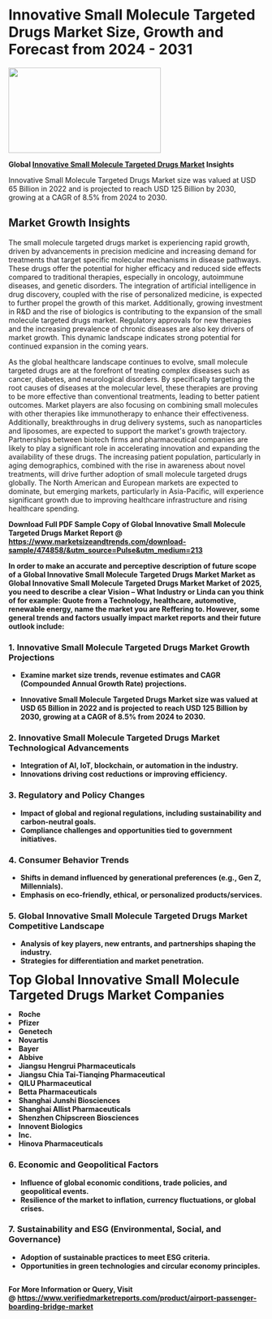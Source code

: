 <H1>Innovative Small Molecule Targeted Drugs Market Size, Growth and Forecast from 2024 - 2031</H1><img class="aligncenter size-medium wp-image-584254" src="https://thirdeyenews.in/wp-content/uploads/2024/09/Global-Market-Research-300x168.jpeg" alt="" width="300" height="168" /><p><strong>Global&nbsp;<a href="https://www.marketsizeandtrends.com/download-sample/474858/&amp;utm_source=Pulse&amp;utm_medium=213">Innovative Small Molecule Targeted Drugs Market</a> Insights</strong></p><p>Innovative Small Molecule Targeted Drugs Market size was valued at USD 65 Billion in 2022 and is projected to reach USD 125 Billion by 2030, growing at a CAGR of 8.5% from 2024 to 2030.</p><p><h2>Market Growth Insights</h2> <p>The small molecule targeted drugs market is experiencing rapid growth, driven by advancements in precision medicine and increasing demand for treatments that target specific molecular mechanisms in disease pathways. These drugs offer the potential for higher efficacy and reduced side effects compared to traditional therapies, especially in oncology, autoimmune diseases, and genetic disorders. The integration of artificial intelligence in drug discovery, coupled with the rise of personalized medicine, is expected to further propel the growth of this market. Additionally, growing investment in R&D and the rise of biologics is contributing to the expansion of the small molecule targeted drugs market. Regulatory approvals for new therapies and the increasing prevalence of chronic diseases are also key drivers of market growth. This dynamic landscape indicates strong potential for continued expansion in the coming years.</p> <p><strong></strong></p> <p>As the global healthcare landscape continues to evolve, small molecule targeted drugs are at the forefront of treating complex diseases such as cancer, diabetes, and neurological disorders. By specifically targeting the root causes of diseases at the molecular level, these therapies are proving to be more effective than conventional treatments, leading to better patient outcomes. Market players are also focusing on combining small molecules with other therapies like immunotherapy to enhance their effectiveness. Additionally, breakthroughs in drug delivery systems, such as nanoparticles and liposomes, are expected to support the market's growth trajectory. Partnerships between biotech firms and pharmaceutical companies are likely to play a significant role in accelerating innovation and expanding the availability of these drugs. The increasing patient population, particularly in aging demographics, combined with the rise in awareness about novel treatments, will drive further adoption of small molecule targeted drugs globally. The North American and European markets are expected to dominate, but emerging markets, particularly in Asia-Pacific, will experience significant growth due to improving healthcare infrastructure and rising healthcare spending.</p> <p><strong></p><p><span class=""><strong>Download Full PDF Sample Copy of Global Innovative Small Molecule Targeted Drugs Market Report</strong> @ <a href="https://www.marketsizeandtrends.com/download-sample/474858/&amp;utm_source=Pulse&amp;utm_medium=213" target="_blank">https://www.marketsizeandtrends.com/download-sample/474858/&amp;utm_source=Pulse&amp;utm_medium=213</a></span></p><p>In order to make an accurate and perceptive description of future scope of a Global&nbsp;Innovative Small Molecule Targeted Drugs Market Market as Global&nbsp;Innovative Small Molecule Targeted Drugs Market Market of 2025, you need to describe a clear Vision &ndash; What Industry or Linda can you think of for example: Quote from a Technology, healthcare, automotive, renewable energy, name the market you are Reffering to. However, some general trends and factors usually impact market reports and their future outlook include:</p><h3>1.&nbsp;<strong>Innovative Small Molecule Targeted Drugs Market Growth Projections</strong></h3><ul><li>Examine market size trends, revenue estimates and CAGR (Compounded Annual Growth Rate) projections.</li><li><p>Innovative Small Molecule Targeted Drugs Market size was valued at USD 65 Billion in 2022 and is projected to reach USD 125 Billion by 2030, growing at a CAGR of 8.5% from 2024 to 2030.</p></li></ul><h3>2.&nbsp;<strong>Innovative Small Molecule Targeted Drugs Market Technological Advancements</strong></h3><ul><li>Integration of AI, IoT, blockchain, or automation in the industry.</li><li>Innovations driving cost reductions or improving efficiency.</li></ul><h3>3.&nbsp;<strong>Regulatory and Policy Changes</strong></h3><ul><li>Impact of global and regional regulations, including sustainability and carbon-neutral goals.</li><li>Compliance challenges and opportunities tied to government initiatives.</li></ul><h3>4.&nbsp;<strong>Consumer Behavior Trends</strong></h3><ul><li>Shifts in demand influenced by generational preferences (e.g., Gen Z, Millennials).</li><li>Emphasis on eco-friendly, ethical, or personalized products/services.</li></ul><h3>5.&nbsp;<strong>Global Innovative Small Molecule Targeted Drugs Market Competitive Landscape</strong></h3><ul><li>Analysis of key players, new entrants, and partnerships shaping the industry.</li><li>Strategies for differentiation and market penetration.</li></ul><p data-pm-slice="1 1 []"><span style="color: inherit; font-family: inherit; font-size: 25px;">Top Global Innovative Small Molecule Targeted Drugs Market Companies</span></p><div class="" data-test-id=""><p><li>Roche</li><li> Pfizer</li><li> Genetech</li><li> Novartis</li><li> Bayer</li><li> Abbive</li><li> Jiangsu Hengrui Pharmaceuticals</li><li> Jiangsu Chia Tai-Tianqing Pharmaceutical</li><li> QILU Pharmaceutical</li><li> Betta Pharmaceuticals</li><li> Shanghai Junshi Biosciences</li><li> Shanghai Allist Pharmaceuticals</li><li> Shenzhen Chipscreen Biosciences</li><li> Innovent Biologics</li><li> Inc.</li><li> Hinova Pharmaceuticals</li></p></div><h3>6.&nbsp;<strong>Economic and Geopolitical Factors</strong></h3><ul><li>Influence of global economic conditions, trade policies, and geopolitical events.</li><li>Resilience of the market to inflation, currency fluctuations, or global crises.</li></ul><h3>7.&nbsp;<strong>Sustainability and ESG (Environmental, Social, and Governance)</strong></h3><ul><li>Adoption of sustainable practices to meet ESG criteria.</li><li>Opportunities in green technologies and circular economy principles.</li></ul><h2><strong style="font-size: 14px;">For More Information or Query, Visit @&nbsp;</strong><a style="background-color: #ffffff; font-size: 14px;" href="https://www.marketsizeandtrends.com/report/innovative-small-molecule-targeted-drugs-market/" target="_blank">https://www.verifiedmarketreports.com/product/airport-passenger-boarding-bridge-market</a></h2>
